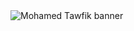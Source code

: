 <picture>
  <source media="(prefers-color-scheme: dark)" srcset="https://raw.githubusercontent.com/YOUR-USERNAME/YOUR-REPO/main/assets/banner-dark.png">
  <source media="(prefers-color-scheme: light)" srcset="https://raw.githubusercontent.com/YOUR-USERNAME/YOUR-REPO/main/assets/banner-light.png">
  <img alt="Mohamed Tawfik banner" src="https://raw.githubusercontent.com/YOUR-USERNAME/YOUR-REPO/main/assets/banner-light.png">
</picture>
